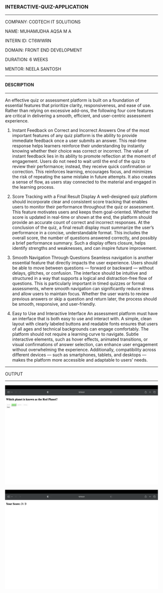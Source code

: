 ### **INTERACTIVE-QUIZ-APPLICATION**  

---  


COMPANY: CODTECH IT SOLUTIONS

NAME: MUHAMUDHA AQSA M A

INTERN ID: CT6WWRN

DOMAIN: FRONT END DEVELOPMENT

DURATION: 6 WEEKS

MENTOR: NEELA SANTOSH

---  

#### **DESCRIPTION**  

---  

An effective quiz or assessment platform is built on a foundation of essential features that prioritize clarity, responsiveness, and ease of use. Rather than relying on excessive add-ons, the following four core features are critical in delivering a smooth, efficient, and user-centric assessment experience.

1. Instant Feedback on Correct and Incorrect Answers
One of the most important features of any quiz platform is the ability to provide immediate feedback once a user submits an answer. This real-time response helps learners reinforce their understanding by instantly knowing whether their choice was correct or incorrect. The value of instant feedback lies in its ability to promote reflection at the moment of engagement. Users do not need to wait until the end of the quiz to review their performance; instead, they receive quick confirmation or correction. This reinforces learning, encourages focus, and minimizes the risk of repeating the same mistake in future attempts. It also creates a sense of flow, as users stay connected to the material and engaged in the learning process.

2. Score Tracking with a Final Result Display
A well-designed quiz platform should incorporate clear and consistent score tracking that enables users to monitor their performance throughout the quiz or assessment. This feature motivates users and keeps them goal-oriented. Whether the score is updated in real-time or shown at the end, the platform should provide an accurate count of correct and incorrect responses. At the conclusion of the quiz, a final result display must summarize the user’s performance in a concise, understandable format. This includes the overall score, the number of questions answered correctly, and possibly a brief performance summary. Such a display offers closure, helps identify strengths and weaknesses, and can inspire future improvement.

3. Smooth Navigation Through Questions
Seamless navigation is another essential feature that directly impacts the user experience. Users should be able to move between questions — forward or backward — without delays, glitches, or confusion. The interface should be intuitive and structured in a way that supports a logical and distraction-free flow of questions. This is particularly important in timed quizzes or formal assessments, where smooth navigation can significantly reduce stress and allow users to maintain focus. Whether the user wants to review previous answers or skip a question and return later, the process should be smooth, responsive, and user-friendly.

4. Easy to Use and Interactive Interface
An assessment platform must have an interface that is both easy to use and interact with. A simple, clean layout with clearly labeled buttons and readable fonts ensures that users of all ages and technical backgrounds can engage comfortably. The platform should not require a learning curve to navigate. Subtle interactive elements, such as hover effects, animated transitions, or visual confirmations of answer selection, can enhance user engagement without overwhelming the experience. Additionally, compatibility across different devices — such as smartphones, tablets, and desktops — makes the platform more accessible and adaptable to users’ needs.


--- 


OUTPUT

---  


![Quiz Application Screenshot](quizapplication.png)

![Quiz Application Screenshot](score.png)
